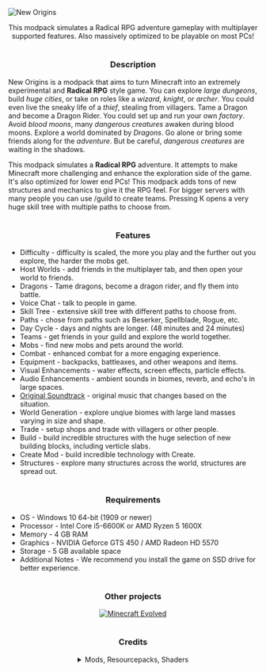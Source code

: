 ![New Origins](https://cdn.modrinth.com/data/cached_images/93dfa22eda785ee834f3edccf2a3bac20153dfb4.png)

<center></center>
<center>  
  This modpack simulates a Radical RPG adventure gameplay with multiplayer supported features. Also massively optimized to be playable on most PCs!</center>
  
#
### <center></center>
### <center>Description</center>

New Origins is a modpack that aims to turn Minecraft into an extremely experimental and **Radical RPG** style game.  You can explore _large dungeons_, build _huge cities_, or take on roles like a _wizard_, _knight_, or _archer_. You could even live the sneaky life of a _thief_, stealing from villagers. Tame a Dragon and become a Dragon Rider. You could set up and run your own _factory_. Avoid _blood moons_, many _dangerous creatures_ awaken during blood moons. Explore a world dominated by _Dragons_. Go alone or bring some friends along for the _adventure_. But be careful, _dangerous creatures_ are waiting in the shadows.

This modpack simulates a **Radical RPG** adventure. It attempts to make Minecraft more challenging and enhance the exploration side of the game. It's also optimized for lower end PCs! This modpack adds tons of new structures and mechanics to give it the RPG feel. For bigger servers with many people you can use /guild to create teams. Pressing K opens a very huge skill tree with multiple paths to choose from. 
#
### <center></center>
### <center>Features</center>


- Difficulty - difficulty is scaled, the more you play and the further out you explore, the harder the mobs get.
- Host Worlds - add friends in the multiplayer tab, and then open your world to friends.
- Dragons - Tame dragons, become a dragon rider, and fly them into battle.
- Voice Chat - talk to people in game.
- Skill Tree - extensive skill tree with different paths to choose from.
- Paths - chose from paths such as Beserker, Spellblade, Rogue, etc.
- Day Cycle - days and nights are longer. (48 minutes and 24 minutes)
- Teams - get friends in your guild and explore the world together.
- Mobs - find new mobs and pets around the world.
- Combat - enhanced combat for a more engaging experience.
- Equipment - backpacks, battleaxes, and other weapons and items.
- Visual Enhancements - water effects, screen effects, particle effects.
- Audio Enhancements - ambient sounds in biomes, reverb, and echo's in large spaces. 
- [Original Soundtrack](https://modrinth.com/resourcepack/new-origins-soundtrack) - original music that changes based on the situation.
- World Generation - explore unqiue biomes with large land masses varying in size and shape.
- Trade - setup shops and trade with villagers or other people.
- Build - build incredible structures with the huge selection of new building blocks, including verticle slabs.
- Create Mod - build incredible technology with Create.
- Structures - explore many structures across the world, structures are spread out.

#
### <center></center>
### <center>Requirements</center>
- OS - Windows 10 64-bit (1909 or newer)
- Processor - Intel Core i5-6600K or AMD Ryzen 5 1600X
- Memory - 4 GB RAM
- Graphics - NVIDIA Geforce GTS 450 / AMD Radeon HD 5570
- Storage - 5 GB available space
- Additional Notes - We recommend you install the game on SSD drive for better experience.

#
### <center></center>
### <center>Other projects</center>

<center></center>
<center>  

[![Minecraft Evolved](https://cdn.modrinth.com/data/cached_images/144d4de84556635375e313dcc67ea27c88336ea1.png)](https://modrinth.com/modpack/evolved)

#
### <center></center>
### <center>Credits</center>
<details>
<summary>Mods, Resourcepacks, Shaders</summary>

- [Friends or Foes](https://modrinth.com/mod/friends-and-foes 'Title')
- [Galosphere](https://modrinth.com/mod/geckolib 'Title')
- [Geckolib](https://modrinth.com/mod/geckolib 'Title')
- [Durability Viewer](https://modrinth.com/mod/durabilityviewer 'Title')
- [Guarding](https://modrinth.com/mod/guarding 'Title')
- [Held Item Info](https://modrinth.com/mod/held-item-info 'Title')
- [Hellions Sniffer](https://modrinth.com/mod/hellions-sniffer+ 'Title')
- [Herds Panic](https://modrinth.com/mod/herdspanic 'Title')
- [Iceberg](https://modrinth.com/mod/iceberg 'Title')
- [Illager Invasion](https://modrinth.com/mod/illager-invasion 'Title')
- [Immersive Paintings](https://modrinth.com/mod/immersive-paintings 'Title')
- [Datapack Portals](https://modrinth.com/mod/datapackportals 'Title')
- [Dark Loading Screen](https://modrinth.com/mod/dark-loading-screen 'Title')
- [Data Criteria](https://modrinth.com/mod/data-criteria 'Title')
- [Deathlog](https://modrinth.com/mod/deathlog 'Title')
- [DeeperDarker](https://modrinth.com/mod/deeperdarker 'Title')
- [Deepslate Cutting](https://modrinth.com/mod/deepslatecutting 'Title')
- [Discs where discs shouldn't be](https://modrinth.com/mod/dwdsb 'Title')
- [Dramatic Doors](https://modrinth.com/mod/dramatic-doors 'Title')
- [Drip Sounds](https://modrinth.com/mod/dripsounds-fabric 'Title')
- [Dynamic FPS](https://modrinth.com/mod/dynamic-fps 'Title')
- [Easy Magic](https://modrinth.com/mod/easy-magic 'Title')
- [Easy Shulker Boxes](https://modrinth.com/mod/easy-shulker-boxes 'Title')
- [Eating Animation](https://modrinth.com/mod/eating-animation 'Title')
- [Elytra Trims](https://modrinth.com/mod/elytra-trims 'Title')
- [Enchantments Plus](https://modrinth.com/mod/enchantments-plus 'Title')
- [Enhanced Block Entities ](https://modrinth.com/mod/ebe 'Title')
- [Enitity Culling](https://modrinth.com/mod/entityculling 'Title')
- [Expanded Ecosphere](https://modrinth.com/mod/expanded-ecosphere 'Title')
- [Explorify](https://modrinth.com/datapack/explorify 'Title')
- [Explosive Enhancement](https://modrinth.com/mod/explosive-enhancement 'Title')
- [Extractinator](https://modrinth.com/mod/extractinator 'Title')
- [Extrasounds](https://modrinth.com/mod/extrasounds 'Title')
- [Fabric Waystones](https://modrinth.com/mod/fwaystones 'Title')
- [Falling Leaves](https://modrinth.com/mod/fallingleaves 'Title')
- [Farmers Delight Fabric](https://modrinth.com/mod/farmers-delight-refabricated 'Title')
- [Farmers Knives](https://modrinth.com/mod/farmers-knives 'Title')
- [Ferrite Core](https://modrinth.com/mod/ferrite-core 'Title')
- [Blur Fabric](https://modrinth.com/mod/blur-fabric 'Title')
- [Amarite](https://modrinth.com/mod/amarite 'Title')
- [Bookshelf Lib](https://modrinth.com/mod/bookshelf-lib 'Title')
- [Borderless Mining](https://modrinth.com/mod/borderless-mining 'Title')
- [Bosses of Mass Destruction](https://modrinth.com/mod/bosses-of-mass-destruction 'Title')
- [Bountiful](https://modrinth.com/mod/bountiful 'Title')
- [Cake Chomps](https://modrinth.com/mod/cake-chomps 'Title')
- [Calibrated](https://modrinth.com/mod/calibrated 'Title')
- [Capes](https://modrinth.com/mod/capes 'Title')
- [Carpeted Stairs](https://modrinth.com/mod/carpeted-stairs 'Title')
- [Cat Jam](https://modrinth.com/mod/cat_jam 'Title')
- [Chalk](https://modrinth.com/mod/chalk 'Title')
- [Chat Heads](https://modrinth.com/mod/chat-heads 'Title')
- [Chat Notify](https://modrinth.com/mod/chat-notify 'Title')
- [Clean Cut](https://modrinth.com/mod/cleancut'Title')
- [Combat Roll](https://modrinth.com/mod/combat-roll 'Title')
- [Comforts](https://modrinth.com/mod/comforts 'Title')
- [Command Config](https://modrinth.com/mod/command-config 'Title')
- [C2ME](https://modrinth.com/mod/c2me-fabric 'Title')
- [Connectible Chains](https://modrinth.com/mod/connectible_chains 'Title')
- [Continuity](https://modrinth.com/mod/continuity 'Title')
- [Corgilib](https://modrinth.com/mod/corgilib 'Title')
- [Crawl](https://modrinth.com/mod/crawl 'Title')
- [Cristel-Lib](https://modrinth.com/mod/cristel-lib 'Title')
- [Ctrl Q](https://modrinth.com/mod/ctrl-q 'Title')
- [CEM](https://modrinth.com/mod/cem 'Title')
- [Advancement Plaques](https://modrinth.com/mod/advancement-plaques 'Title')
- [Advancement Frames](https://modrinth.com/mod/advancement-frames 'Title')
- [Amecs](https://modrinth.com/mod/amecs 'Title')
- [Appleskin](https://modrinth.com/mod/appleskin 'Title')
- [Architectury API](https://modrinth.com/mod/architectury-api 'Title')
- [Armor Statues](https://modrinth.com/mod/armor-statues 'Title')
- [Armor Trim Fix](https://modrinth.com/mod/armor-trim-item-fix 'Title')
- [Armorful](https://modrinth.com/mod/armorful 'Title')
- [Autotag](https://modrinth.com/mod/autotag 'Title')
- [Azurelib Armor](https://modrinth.com/mod/azurelib-armor 'Title')
- [Bclib](https://modrinth.com/mod/bclib 'Title')
- [Beneath the Wetlands](https://modrinth.com/mod/beneath-the-wetlands 'Title')
- [Better Archeology](https://modrinth.com/mod/better-archeology 'Title')
- [Better Combat](https://modrinth.com/mod/better-combat 'Title')
- [Better End](https://modrinth.com/mod/betterend 'Title')
- [Better Stats](https://modrinth.com/mod/better-stats 'Title')
- [Better Tridents](https://modrinth.com/mod/better-tridents 'Title')
- [Better F3](https://modrinth.com/mod/betterf3 'Title')
- [BLAST](https://modrinth.com/mod/blast 'Title')
- [Fiber](https://github.com/FabLabsMC/fiber 'Title')
- [Simple Copper Pipes](https://modrinth.com/mod/simple-copper-pipes 'Title')
- [Simple Voice Chat](https://modrinth.com/plugin/simple-voice-chat 'Title')
- [Sit](https://modrinth.com/mod/bl4cks-sit 'Title')
- [Small Ships](https://modrinth.com/mod/small-ships 'Title')
- [Sodium](https://modrinth.com/mod/sodium 'Title')
- [Some Ordinary Tweaks](https://modrinth.com/mod/ordinarytweaks 'Title')
- [Soul Fire'd](https://modrinth.com/mod/soul-fire-d 'Title')
- [Sound Physics Remastered](https://modrinth.com/mod/sound-physics-remastered 'Title')
- [Spell Engine](https://modrinth.com/mod/spell-engine 'Title')
- [Spell Power](https://modrinth.com/mod/spell-power 'Title')
- [Spelunker](https://modrinth.com/mod/spelunker 'Title')
- [Status Effect Bars](https://modrinth.com/mod/status-effect-bars 'Title')
- [Stendhal](https://modrinth.com/mod/stendhal 'Title')
- [Stoneworks](https://modrinth.com/mod/stoneworks 'Title')
- [Structure Pool API](https://modrinth.com/mod/structure-pool-api 'Title')
- [Subterrestrial](https://modrinth.com/mod/subterrestrial 'Title')
- [Supplementaries](https://modrinth.com/mod/supplementaries 'Title')
- [Telepistons](https://modrinth.com/mod/telepistons 'Title')
- [The Lost Castle](https://modrinth.com/mod/the-lost-castle 'Title')
- [TiredZ](https://modrinth.com/mod/tieredz 'Title')
- [Tips](https://modrinth.com/mod/tips 'Title')
- [Towns and Towers](https://modrinth.com/mod/towns-and-towers 'Title')
- [Travelers Titles](https://modrinth.com/mod/travelers-titles 'Title')
- [Trinkets](https://modrinth.com/mod/trinkets 'Title')
- [Ultris](https://modrinth.com/datapack/ultris 'Title')
- [UMU Backpack](https://modrinth.com/mod/umu-backpack 'Title')
- [Universal Graves](https://modrinth.com/mod/universal-graves 'Title')
- [Villager Hats](https://modrinth.com/mod/villager-hats 'Title')
- [Villager Transportation](https://modrinth.com/datapack/villager-transportation 'Title')
- [Visual Workbench](https://modrinth.com/mod/visual-workbench 'Title')
- [Visuality](https://modrinth.com/mod/visuality 'Title')
- [Wakes](https://modrinth.com/mod/wakes 'Title')
- [Walkie Talkie](https://modrinth.com/mod/walkie-talkie 'Title')
- [When Dungeons Arise](https://modrinth.com/mod/when-dungeons-arise 'Title')
- [Windchimes](https://modrinth.com/mod/windchimes 'Title')
- [Wizards](https://modrinth.com/mod/wizards 'Title')
- [Xaeros Minimap](https://modrinth.com/mod/xaeros-minimap 'Title')
- [Xaeros World Map](https://modrinth.com/mod/xaeros-world-map 'Title')
- [Goated](https://modrinth.com/mod/goated 'Title')
- [Yungs API](https://modrinth.com/mod/yungs-api 'Title')
- [Yungs Better Ocean Monuments](https://modrinth.com/mod/yungs-better-ocean-monuments 'Title')
- [Yungs Better Dungeons](https://modrinth.com/mod/yungs-better-dungeons 'Title')
- [Yungs Better Mineshafts](https://modrinth.com/mod/yungs-better-mineshafts 'Title')
- [Yungs Better Nether Fortress](https://modrinth.com/mod/yungs-better-nether-fortresses 'Title')
- [Yungs Better Strongholds](https://modrinth.com/mod/yungs-better-strongholds 'Title')
- [Yungs Better Witch Huts](https://modrinth.com/mod/yungs-better-witch-huts 'Title')
- [Yungs Better Jungle Temples](https://modrinth.com/mod/yungs-better-jungle-temples 'Title')
- [Yungs Better End Island](https://modrinth.com/mod/yungs-better-end-island 'Title')
- [Medieval Weapons](https://modrinth.com/mod/medievalweapons 'Title')
- [Memory Leak Fix](https://modrinth.com/mod/memoryleakfix 'Title')
- [Mod Menu](https://modrinth.com/mod/modmenu 'Title')
- [Model Fix](https://modrinth.com/mod/modelfix 'Title')
- [More Culling](https://modrinth.com/mod/moreculling 'Title')
- [More Geodes](https://modrinth.com/mod/more-geodes 'Title')
- [More Mob Variants](https://modrinth.com/mod/more-mob-variants 'Title')
- [Mouse Tweaks](https://modrinth.com/mod/mouse-tweaks 'Title')
- [Moyai](https://modrinth.com/mod/moyai 'Title')
- [Naturalist](https://modrinth.com/mod/naturalist 'Title')
- [No Chat Reports](https://modrinth.com/mod/no-chat-reports 'Title')
- [Not Enough Animations](https://modrinth.com/mod/not-enough-animations 'Title')
- [Numismatic Overhaul](https://modrinth.com/mod/numismatic-overhaul 'Title')
- [Patchouli](https://modrinth.com/mod/patchouli 'Title')
- [Pehkui](https://modrinth.com/mod/pehkui 'Title')
- [Plagues Chat Timestamps](https://modrinth.com/mod/plagues-chat-timestamps 'Title')
- [Presence in Footsteps](https://modrinth.com/mod/presence-footsteps 'Title')
- [Prism Lib](https://modrinth.com/mod/prism-lib 'Title')
- [Return Copper Horns](https://modrinth.com/mod/copper-horns 'Title')
- [Resourceful Lib](https://modrinth.com/mod/resourceful-lib 'Title')
- [Resourceful COnfig](https://modrinth.com/mod/resourceful-config 'Title')
- [Runes](https://modrinth.com/mod/runes 'Title')
- [RPG Difficulty](https://modrinth.com/mod/rpgdifficulty 'Title')
- [Satin API](https://modrinth.com/mod/satin-api 'Title')
- [Immersive Thunder](https://modrinth.com/mod/immersivethunder 'Title')
- [Incantationem](https://modrinth.com/mod/incantationem 'Title')
- [Indium](https://modrinth.com/mod/indium 'Title')
- [Iris](https://modrinth.com/mod/iris 'Title')
- [Jade](https://modrinth.com/mod/jade 'Title')
- [JEDJ](https://modrinth.com/mod/just-enough-effect-descriptions-jeed 'Title')
- [JEI](https://modrinth.com/mod/jei 'Title')
- [Kaffees Dual Ride](https://modrinth.com/mod/kaffees_dual_ride 'Title')
- [Lamdynamiclights](https://modrinth.com/mod/lambdynamiclights 'Title')
- [Lazydfu](https://modrinth.com/mod/lazydfu 'Title')
- [Legacies and Legends](https://modrinth.com/mod/legacies-and-legends 'Title')
- [Legendary Tooltips](https://modrinth.com/mod/legendary-tooltips 'Title')
- [Let Sleeping Dogs Lie](https://modrinth.com/mod/letsleepingdogslie 'Title')
- [Lexicon](https://modrinth.com/mod/lexicon 'Title')
- [LibZ](https://modrinth.com/mod/libz 'Title')
- [Lithium](https://modrinth.com/mod/lithium 'Title')
- [Controlify](https://modrinth.com/mod/controlify 'Title')
- [Easy Anvils](https://modrinth.com/mod/easy-anvils/version/v8.0.1-1.20.1-Fabric 'Title')
- [Seamless Loading Screen](https://modrinth.com/mod/seamless-loading-screen 'Title')
- [Dungeons and Taverns](https://modrinth.com/datapack/dungeons-and-taverns 'Title')
- [Snowy Spirit](https://www.modrinth.com/mod/snowy-spirit 'Title')
- [Storage Labels](https://modrinth.com/mod/labels 'Title')
- [Guard Villagers (Fabric/Quilt)](https://modrinth.com/mod/guard-villagers-(fabricquilt) 'Title')
- [Fabric ASM](https://github.com/Chocohead/Fabric-ASM 'Title')
- [Fabric Simplelibs](https://github.com/MCLegoMan/fabric-simplelibs 'Title')
- [Static Data](https://github.com/CottonMC/StaticData 'Title')
- [Complementary Unbound](https://modrinth.com/shader/complementary-unbound 'Title')
- [Archers](https://modrinth.com/mod/archers 'Title')
- [Paladins and Priests](https://modrinth.com/mod/paladins-and-priests 'Title')
- [Jewelry](https://modrinth.com/mod/jewelry 'Title')
- [Infinite Music](https://modrinth.com/mod/infinite-music 'Title')
- [NiftyCarts](https://modrinth.com/mod/niftycarts 'Title')
- [PickYourPoison](https://modrinth.com/mod/pick-your-poison/version/1.1.1 'Title')
- [TalkBubbles](https://modrinth.com/mod/talkbubbles 'Title')
- [SuperSteeds](https://modrinth.com/mod/superb-steeds/version/1.20-1 'Title')
- [Create Fabric](https://modrinth.com/mod/create-fabric 'Title')
- [Immersive Aircraft](https://modrinth.com/mod/immersive-aircraft 'Title')
- [Projectile Damage Attribute](https://modrinth.com/mod/projectile-damage-attribute'Title')
- [Kiwi](https://modrinth.com/mod/kiwi 'Title')
- [Joy of painting](https://modrinth.com/mod/joy-of-painting 'Title')
- [Enviromentz](https://modrinth.com/mod/environmentz 'Title')
- [World Host](https://modrinth.com/mod/world-host 'Title')
- [Early Stage](https://modrinth.com/mod/earlystage 'Title')
- [Voidz](https://modrinth.com/mod/voidz 'Title')
- [BOMD](https://modrinth.com/mod/bosses-of-mass-destruction 'Title')
- [MMMMMMMM](https://modrinth.com/mod/mmmmmmmmmmmm 'Title')
- [Item Borders](https://modrinth.com/mod/item-borders 'Title')
- [Item Highlighter](https://modrinth.com/mod/item-highlighter 'Title')
- [Bumblezone](https://modrinth.com/mod/the-bumblezone-fabric 'Title')
- [Enchantment Descriptions](https://modrinth.com/mod/enchantment-descriptions 'Title')
- [Snow Real Magic](https://modrinth.com/mod/snow-real-magic 'Title')
- [CTOVFAFC](https://modrinth.com/datapack/ctov-friends-and-foes-compat 'Title')
- [Spawn Animations](https://modrinth.com/datapack/spawn-animations 'Title')
- [VillagerPlus](https://modrinth.com/mod/villagersplus 'Title')
- [CTOVVPC](https://modrinth.com/datapack/ctov-villagers-plus-compat 'Title')
- [CTOV](https://modrinth.com/mod/ct-overhaul-village 'Title')
- [Imnmis Addon](https://modrinth.com/mod/inmisaddon 'Title')
- [Another Furniture](https://modrinth.com/mod/another-furniture 'Title')
- [Inmis](https://modrinth.com/mod/inmis 'Title')
- [Sawmill](https://modrinth.com/mod/universal-sawmill 'Title')
- [Music Maker Mod](https://modrinth.com/mod/music-maker-mod 'Title')
- [MCV](https://modrinth.com/mod/more-chest-variants-lieonlion 'Title')
- [MCT](https://modrinth.com/mod/more-crafting-tables-lieonlion 'Title')
- [Nimble](https://modrinth.com/mod/nimble 'Title')
- [Every Compat Wood Good](https://modrinth.com/mod/every-compat 'Title')
- [Shut Up GL Error](https://modrinth.com/mod/shut-up-gl-error 'Title')
- [Quad](https://modrinth.com/mod/quad 'Title')
- [Refined Advancements](https://modrinth.com/datapack/refined-advancements 'Title')
- [Postmortal Particles](https://modrinth.com/mod/postmortal-particles 'Title')
- [Echo Chest](https://modrinth.com/mod/echo-chest 'Title')
- [Portable Hole](https://modrinth.com/mod/portable-hole 'Title')
- [Pick Up Notifier](https://modrinth.com/mod/pick-up-notifier 'Title')
- [Overflowing Bars](https://modrinth.com/mod/overflowing-bars 'Title')
- [Epic Knights](https://modrinth.com/mod/epic-knights-shields-armor-and-weapons 'Title')
- [resourcefullib](https://modrinth.com/mod/resourceful-lib 'Title')
- [Chipped](https://modrinth.com/mod/chipped 'Title')
- [Paths and Pavings](https://modrinth.com/mod/macaws-paths-and-pavings 'Title')
- [Trapdoors](https://modrinth.com/mod/macaws-trapdoors 'Title')
- [Fences and Walls](https://modrinth.com/mod/macaws-fences-and-walls 'Title')
- [Roofs](https://modrinth.com/mod/macaws-roofs 'Title')
- [Windows](https://modrinth.com/mod/macaws-windows 'Title')
- [Doors](https://modrinth.com/mod/macaws-doors 'Title')
- [True Ending](https://modrinth.com/resourcepack/true-ending-ender-dragon-music 'Title')
- [Simply Skills](https://modrinth.com/mod/simply-skills 'Title')
- [Underground Jungle](https://modrinth.com/mod/underground-jungle 'Title')
- [Phantom](https://modrinth.com/mod/phantom-loader 'Title')
- [Realistic Bees](https://modrinth.com/mod/realistic-bees 'Title')
- [Place Item](https://modrinth.com/mod/place-item 'Title')
- [Dark Waters](https://modrinth.com/mod/dark-waters 'Title')
- [Spirit Walker](https://modrinth.com/mod/spirit-walker 'Title')
- [Grappling hook](https://modrinth.com/mod/grappling-hook-mod-fabric 'Title')
- [What are they up to](https://modrinth.com/mod/what-are-they-up-to 'Title')
- [Spellbound](https://modrinth.com/mod/spellbound 'Title')
- [Magic Mirrior](https://modrinth.com/mod/qds-magic-mirror 'Title')
- [Horsebuff](https://modrinth.com/mod/horsebuff 'Title')
- [You Thief](https://modrinth.com/mod/you-thief-remastered-edition 'Title')
- [Whistle Spur](https://modrinth.com/mod/eugenes-whistle-spur 'Title')
- [Amendments](https://www.curseforge.com/minecraft/mc-mods/amendments 'Title')
- [Hybird Aquatic](https://modrinth.com/mod/hybrid-aquatic 'Title')
- [FFFM](https://modrinth.com/mod/friends-and-foes-flowery-mooblooms-fabric 'Title')
- [Better Ladders](https://modrinth.com/mod/better-ladders/version/vhz0me3l 'Title')
- [Simple Hats](https://modrinth.com/mod/simple-hats 'Title')
- [Iron Chest](https://modrinth.com/mod/cyberanner-ironchest 'Title')
- [Hamsters](https://modrinth.com/mod/hamsters/version/fabric-1.0.3-1.20.1 'Title')
- [Warrior Rage](https://modrinth.com/mod/warrior-rage 'Title')
- [Invocations](https://modrinth.com/mod/invocations 'Title')
- [STFU MOJANG!!!](https://modrinth.com/mod/shutupmojang 'Title')
- [Alloy Forgery](https://modrinth.com/mod/alloy-forgery 'Title')
- [Decorative Blocks](https://modrinth.com/mod/decorative-blocks 'Title')
- [Infinity Buttons](https://modrinth.com/mod/infinitybuttons 'Title')
- [Nyf Spiders](https://modrinth.com/mod/nyfs-spiders 'Title')
- [CraftPresence](https://modrinth.com/mod/craftpresence 'Title')
- [Carpeted](https://modrinth.com/mod/carpeted-stairs 'Title')
- [M.R.U](https://modrinth.com/mod/mru 'Title')
- [Foggy Border](https://modrinth.com/mod/foggy-border 'Title')
- [Sound](https://modrinth.com/mod/sound 'Title')
- [Gravity Changer](https://modrinth.com/mod/gravity-api-fork 'Title')
- [Amethyst Gravity](https://modrinth.com/mod/amethyst-gravity-reattracted 'Title')
- [Antique Atlas 4](https://modrinth.com/mod/antique-atlas-4 'Title')
- [Antique Fwaystones](https://modrinth.com/mod/antique-fwaystones 'Title')
- [Satisfying Buttons](https://modrinth.com/mod/satisfying-buttons 'Title')
- [Expanded Delight](https://modrinth.com/mod/expanded-delight 'Title')
- [CTOV Wizards Compat](https://modrinth.com/datapack/ctov-wizards-compat 'Title')
- [CTOV Paladins & Priests](https://modrinth.com/datapack/ctov-paladins-n-priests-compat 'Title')
- [Euphoria Patcher](https://modrinth.com/mod/euphoria-patches 'Title')
- [Enhanced Visuals](https://modrinth.com/mod/enhancedvisuals 'Title')
- [Smarter Farmers Farmers Replant](https://modrinth.com/mod/smarter-farmers-farmers-replant 'Title')
- [Chefs Delight](https://modrinth.com/mod/chefs-delight 'Title')
- [CTOV Chefs Delight Compay](https://modrinth.com/datapack/ctov-chefs-delight-compat 'Title')
- [Dungeons Arise Seven Seas](https://modrinth.com/mod/when-dungeons-arise-seven-seas 'Title')
- [Passable Foliage](https://modrinth.com/mod/passable-foliage 'Title')
- [Packet Fixer](https://modrinth.com/mod/packet-fixer 'Title')
- [Neruina](https://modrinth.com/mod/neruina 'Title')
- [Lunar](https://modrinth.com/mod/lunar 'Title')
- [Grass Overhaul](https://modrinth.com/mod/grass-overhaul 'Title')
- [Better Advancements](https://modrinth.com/mod/better-advancements 'Title')
- [Kevs Tieredz Modifiers](https://modrinth.com/mod/kevs-tieredz-modifiers 'Title')
- [Mythic Charms](https://modrinth.com/mod/mythic-charms 'Title')
- [Zoomify](https://modrinth.com/mod/zoomify 'Title')
- [Villager Names](https://modrinth.com/mod/villager-names-serilum 'Title')
- [Village Spawn Point](https://modrinth.com/mod/village-spawn-point 'Title')
- [Couplings](https://modrinth.com/mod/couplings 'Title')
- [Harvest](https://modrinth.com/mod/harvest 'Title')
- [More Armor Trims](https://modrinth.com/mod/more-armor-trims 'Title')
- [Elytra trims extensions](https://modrinth.com/mod/elytra-trims-extensions 'Title')
- [polymorph](https://modrinth.com/mod/polymorph 'Title')
- [vein-mining](https://modrinth.com/mod/vein-mining 'Title')
- [heracles](https://modrinth.com/mod/heracles 'Title')
- [argonauts](https://modrinth.com/mod/argonauts 'Title')
- [entity-model-features](https://modrinth.com/mod/entity-model-features 'Title')
- [ranged-weapon-api](https://modrinth.com/mod/ranged-weapon-api 'Title')
- [emotecraft](https://modrinth.com/mod/emotecraft 'Title')
- [botania](https://modrinth.com/mod/botania 'Title')
- [Impaled](https://github.com/Ladysnake/Impaled/tree/1.20 'Title')
- [Impaled](https://modrinth.com/mod/torohealth-damage-indicators-updated 'Title')
- [EMI Trades](https://modrinth.com/mod/emitrades 'Title')
- [EMI Loot](https://modrinth.com/mod/emi-loot 'Title')
- [EMI Effect](https://modrinth.com/mod/emiffect 'Title')
- [EMI Enchanting](https://modrinth.com/mod/emi-enchanting 'Title')
- [EMI Ores](https://modrinth.com/mod/emi-ores 'Title')
- [IGAS](https://modrinth.com/mod/in-game-account-switcher/version/8.0.2-fabric1.20 'Title')
- [Itemswapper](https://modrinth.com/plugin/itemswapper/version/utlGYv3m 'Title')
- [Cleardespawn](https://modrinth.com/mod/cleardespawn/version/jpRIGRtD 'Title')
- [Exposure](https://modrinth.com/mod/exposure/version/SIkhFpiB 'Title')
- [Areas](https://www.curseforge.com/minecraft/mc-mods/areas 'Title')
- [Catalogue](https://www.curseforge.com/minecraft/mc-mods/catalogue-fabric 'Title')
- [AddtionZ](https://modrinth.com/mod/additionz 'Title')
- [Custom Portals](https://modrinth.com/mod/custom-portals 'Title')
- [SmitherZ](https://modrinth.com/mod/smitherz 'Title')
- [Fabric Seasons](https://modrinth.com/mod/fabric-seasons 'Title')
- [Fabric Seasons Delight Compat](https://modrinth.com/mod/fabric-seasons-delight-compat 'Title')
- [Immersive Melodies](https://modrinth.com/mod/immersive-melodies 'Title')
- [Lootbeamsfabricupdated](https://modrinth.com/mod/lootbeamsfabricupdated 'Title')
- [Packet Fixer](https://modrinth.com/mod/packet-fixer 'Title')
- [Particle Fixer](https://modrinth.com/mod/particle-tweaks 'Title')
- [Profundis](https://modrinth.com/mod/profundis 'Title')
- [Sparsestructures](https://modrinth.com/mod/sparsestructures 'Title')
- [Time Wind](https://modrinth.com/mod/time-wind 'Title')
- [Tooltipfix](https://modrinth.com/mod/tooltipfix 'Title')
- [Universal Ores](https://modrinth.com/mod/universal_ores 'Title')
- [Fabric Seasons Extra](https://modrinth.com/mod/fabric-seasons-extras 'Title')
- [Amplified Nether](https://modrinth.com/mod/amplified-nether 'Title')
- [Dungeon Now Loading 1%](https://www.curseforge.com/minecraft/mc-mods/dungeon-now-loading 'Title')
- [Log Begone](https://modrinth.com/mod/log-begone 'Title')
- [Philips Ruins](https://modrinth.com/mod/philips-ruins 'Title')
- [Paxi](https://modrinth.com/mod/paxi 'Title')
- [Mobs Attempt Parkour](https://modrinth.com/mod/mobs-attempt-parkour 'Title')
- [MineCells](https://modrinth.com/mod/minecells 'Title')
- [Fog Looks Good Now](https://modrinth.com/mod/fog-looks-good-now-fabric 'Title')
- [Stutterfix](https://modrinth.com/mod/stutterfix)
- [pandas-falling-trees](https://modrinth.com/mod/pandas-falling-trees)
- [pandalib](https://modrinth.com/mod/diagonal-windows)
- [diagonal-walls](https://modrinth.com/mod/diagonal-walls)
- [dashloader](https://modrinth.com/mod/dashloader)
- [item-obliterator](https://modrinth.com/mod/item-obliterator)
- [animationoverhaul](https://modrinth.com/mod/animationoverhaul)
- [tax-free-levels](https://modrinth.com/mod/tax-free-levels)
- [diagonal-fences](https://modrinth.com/mod/diagonal-fences)
- [healing-campfire](https://modrinth.com/mod/healing-campfire)
- [respawnable-pets](https://modrinth.com/mod/respawnable-pets)
- [xalis-potion](https://modrinth.com/resourcepack/xalis-potion) 
- Radical soundtrack music

